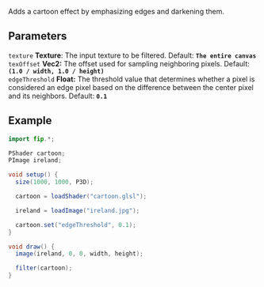 Adds a cartoon effect by emphasizing edges and darkening them.

## Parameters
`texture` **Texture**: The input texture to be filtered. Default: **`The entire canvas`**
<br>
`texOffset` **Vec2:** The offset used for sampling neighboring pixels. Default: **`(1.0 / width, 1.0 / height)`**
<br>
`edgeThreshold` **Float:** The threshold value that determines whether a pixel is considered an edge pixel based on the difference between the center pixel and its neighbors. Default: **`0.1`**

## Example
```java
import fip.*;

PShader cartoon;
PImage ireland;

void setup() {
  size(1000, 1000, P3D);

  cartoon = loadShader("cartoon.glsl");

  ireland = loadImage("ireland.jpg");

  cartoon.set("edgeThreshold", 0.1);
}

void draw() {
  image(ireland, 0, 0, width, height);

  filter(cartoon);
}
```
